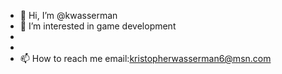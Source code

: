 - 👋 Hi, I’m @kwasserman
- 👀 I’m interested in game development
- 
-
- 📫 How to reach me email:kristopherwasserman6@msn.com

<!---
kwasserman/kwasserman is a ✨ special ✨ repository because its `README.md` (this file) appears on your GitHub profile.
You can click the Preview link to take a look at your changes.
--->
